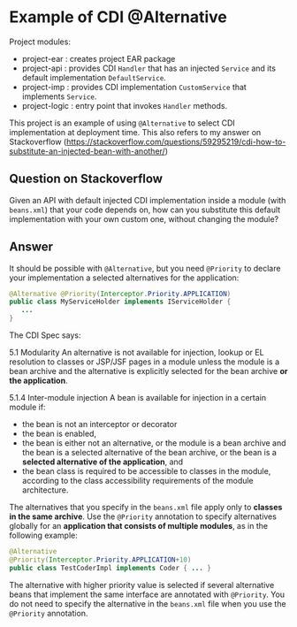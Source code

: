# Example of CDI @Alternative

Project modules:
- project-ear : creates project EAR package
- project-api : provides CDI `Handler` that has an injected `Service` and its default implementation `DefaultService`. 
- project-imp : provides CDI implementation `CustomService` that implements `Service`.
- project-logic : entry point that invokes `Handler` methods.

This project is an example of using `@Alternative` to select CDI implementation at deployment time. This also refers to 
my answer on Stackoverflow (https://stackoverflow.com/questions/59295219/cdi-how-to-substitute-an-injected-bean-with-another/)

## Question on Stackoverflow

Given an API with default injected CDI implementation inside a module (with `beans.xml`) that your code depends on, how can you 
substitute this default implementation with your own custom one, without changing the module?

## Answer

It should be possible with `@Alternative`, but you need `@Priority` to declare your implementation a selected alternatives for 
the application:

```java
@Alternative @Priority(Interceptor.Priority.APPLICATION)
public class MyServiceHolder implements IServiceHolder {
   ...
}
```

The CDI Spec says:

5.1 Modularity
An alternative is not available for injection, lookup or EL resolution to classes or JSP/JSF pages in a module unless the module 
is a bean archive and the alternative is explicitly selected for the bean archive **or the application**.

5.1.4 Inter-module injection
A bean is available for injection in a certain module if:

- the bean is not an interceptor or decorator
- the bean is enabled,
- the bean is either not an alternative, or the module is a bean archive and the bean is a selected alternative of the bean archive, 
  or the bean is a **selected alternative of the application**, and 
- the bean class is required to be accessible to classes in the module, according to the class accessibility requirements of the 
  module architecture.

The alternatives that you specify in the `beans.xml` file apply only to **classes in the same archive**. Use the `@Priority` annotation to 
specify alternatives globally for an **application that consists of multiple modules**, as in the following example:

```java
@Alternative
@Priority(Interceptor.Priority.APPLICATION+10)
public class TestCoderImpl implements Coder { ... }
```

The alternative with higher priority value is selected if several alternative beans that implement the same interface are annotated with 
`@Priority`. You do not need to specify the alternative in the `beans.xml` file when you use the `@Priority` annotation.
